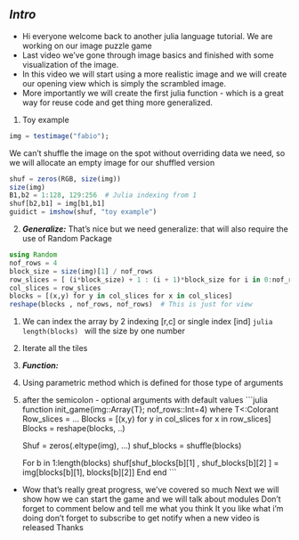 ## **_Intro_**
* Hi everyone welcome back to another julia language tutorial. We are working on our image puzzle game
* Last video we’ve gone through image basics and finished with some visualization of the image.
* In this video we will start using a more realistic image and we will create our opening view which is simply the scrambled image.
* More importantly we will create the first julia function - which is a great way for reuse code and get thing more generalized.


1. Toy example
```julia
img = testimage("fabio");
```
We can’t shuffle the image on the spot without overriding data we need, so we will allocate an empty image for our shuffled version

```julia
shuf = zeros(RGB, size(img))
size(img)
B1,b2 = 1:128, 129:256  # Julia indexing from 1
shuf[b2,b1] = img[b1,b1]
guidict = imshow(shuf, "toy example")
```
2. **_Generalize:_** That’s nice but we need generalize: that will also require the use of Random Package
```julia
using Random
nof_rows = 4
block_size = size(img)[1] / nof_rows
row_slices = [ (i*block_size) + 1 : (i + 1)*block_size for i in 0:nof_rows - 1 ]
col_slices = row_slices
blocks = [(x,y) for y in col_slices for x in col_slices]
reshape(blocks , nof_rows, nof_rows)  # This is just for view
```
  1. We can index the array by 2 indexing [r,c] or single index [ind]
	```julia
	length(blocks)
	```
	 will the size by one number
  2. Iterate all the tiles
3. **_Function:_**
  1. Using parametric method which is defined for those type of arguments
  2. after the semicolon - optional arguments with default values
	```julia
	function init_game(img::Array{T}; nof_rows::Int=4) where T<:Colorant
		Row_slices = ...
		Blocks = [(x,y) for y in col_slices for x in row_slices]
		Blocks = reshape(blocks, ..)

		Shuf = zeros(.eltype(img), ...)
		shuf_blocks = shuffle(blocks)

		For b in 1:length(blocks)
			shuf[shuf_blocks[b][1] , shuf_blocks[b][2] ] =
				img[blocks[b][1], blocks[b][2]]
		End
	end
	```

+ Wow that’s really great progress, we’ve covered so much
Next we will show how we can start the game and we will talk about modules
Don’t forget to comment below and tell me what you think
It you like what i’m doing don’t forget to subscribe to get notify when a new video is released
Thanks
